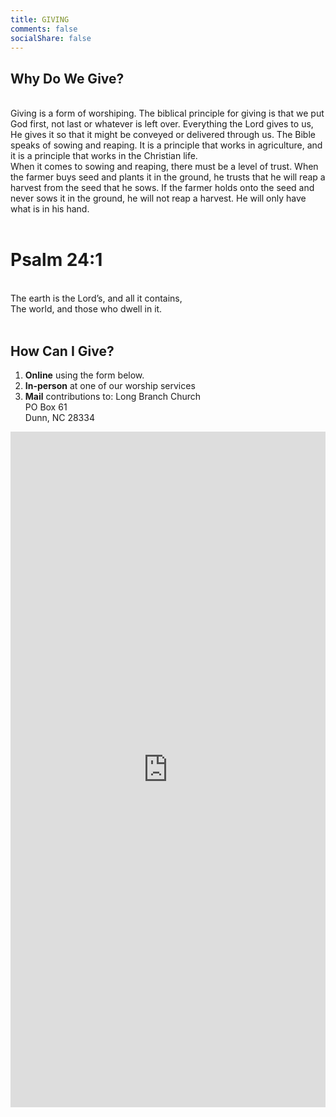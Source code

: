 ```yaml
---
title: GIVING
comments: false
socialShare: false
---
```


## Why Do We Give?
</br>
Giving is a form of worshiping. The biblical principle for giving is that we put God first, not last or whatever is left over. Everything the Lord gives to us, He gives it so that it might be conveyed or delivered through us. The Bible speaks of sowing and reaping. It is a principle that works in agriculture, and it is a principle that works in the Christian life. 
</br>
When it comes to sowing and reaping, there must be a level of trust. When the farmer buys seed and plants it in the ground, he trusts that he will reap a harvest from the seed that he sows. If the farmer holds onto the seed and never sows it in the ground, he will not reap a harvest. He will only have what is in his hand.
</br>
</br>

# Psalm 24:1
</br>
The earth is the Lord’s, and all it contains,
</br>
The world, and those who dwell in it.
</br>
</br>

## How Can I Give?
1. **Online** using the form below.
2. **In-person** at one of our worship services
3. **Mail** contributions to:
    Long Branch Church</br>
    PO Box 61</br>
    Dunn, NC 28334</br>

<div align="center"> <iframe id="mb-formbuilder-container" data-uniqueid="33852008956113244" src="https://forms.ministryforms.net/viewForm.aspx?formid=0f56c6c4-5b24-4b26-839f-7be2d87f300b&amp;direct-link=&amp;embed=true&amp;frameid=33852008956113244" style="width: 100%; height: 1080.95px; border: 0px;" allow="payment"></iframe><script src="https://cdn.auth0.com/js/auth0/9.5.1/auth0.min.js"></script></div>
